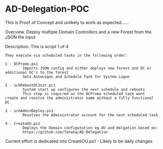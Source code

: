 # AD-Delegation-POC

This is Proof of Concept and unlikely to work as expected......

Overview.
    Deploy multiple Domain Controllers and a new Forest from the JSON file input
    
Description.
    This is script 1 of 4

    They execute via scheduled tasks in the following order:

    1 - DCPromo.ps1
            Imports JSON config and either deploys new forest and DC or additional DC's to the forest
            Sets AutoLogon and Schedule Task for System Logon

    2 - schRebootDCInit.ps1
            System start up configures the next schedule and reboots
            This step is required as the DCPromo scheduled task wont create and resolve the administrator name without a fully functional DC
            
    3 - schAdminDeploy.ps1
            Resolves the Administrator account for the next scheduled task

    4 - CreateOU.ps1
            Deploys the Domain configutation eg OU and delgation based on:
            https://github.com/Tenaka/AD-Delegation
           
Current effort is dedicated into CreateOU.ps1 - Likely to be daily changes          
